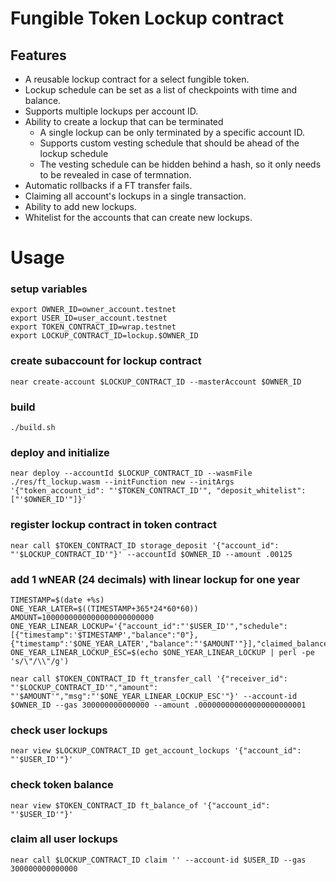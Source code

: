 # Fungible Token Lockup contract

## Features

- A reusable lockup contract for a select fungible token.
- Lockup schedule can be set as a list of checkpoints with time and balance.
- Supports multiple lockups per account ID.
- Ability to create a lockup that can be terminated
  - A single lockup can be only terminated by a specific account ID.
  - Supports custom vesting schedule that should be ahead of the lockup schedule
  - The vesting schedule can be hidden behind a hash, so it only needs to be revealed in case of termnation.
- Automatic rollbacks if a FT transfer fails.
- Claiming all account's lockups in a single transaction.
- Ability to add new lockups.
- Whitelist for the accounts that can create new lockups.


# Usage

### setup variables
```shell
export OWNER_ID=owner_account.testnet
export USER_ID=user_account.testnet
export TOKEN_CONTRACT_ID=wrap.testnet
export LOCKUP_CONTRACT_ID=lockup.$OWNER_ID
```

### create subaccount for lockup contract
```shell
near create-account $LOCKUP_CONTRACT_ID --masterAccount $OWNER_ID
```

### build
```shell
./build.sh
```

### deploy and initialize
```shell
near deploy --accountId $LOCKUP_CONTRACT_ID --wasmFile ./res/ft_lockup.wasm --initFunction new --initArgs '{"token_account_id": "'$TOKEN_CONTRACT_ID'", "deposit_whitelist": ["'$OWNER_ID'"]}'
```

### register lockup contract in token contract
```shell
near call $TOKEN_CONTRACT_ID storage_deposit '{"account_id": "'$LOCKUP_CONTRACT_ID'"}' --accountId $OWNER_ID --amount .00125
```

### add 1 wNEAR (24 decimals) with linear lockup for one year
```shell  
TIMESTAMP=$(date +%s)
ONE_YEAR_LATER=$((TIMESTAMP+365*24*60*60))
AMOUNT=1000000000000000000000000 
ONE_YEAR_LINEAR_LOCKUP='{"account_id":"'$USER_ID'","schedule":[{"timestamp":'$TIMESTAMP',"balance":"0"},{"timestamp":'$ONE_YEAR_LATER',"balance":"'$AMOUNT'"}],"claimed_balance":"0"}'
ONE_YEAR_LINEAR_LOCKUP_ESC=$(echo $ONE_YEAR_LINEAR_LOCKUP | perl -pe 's/\"/\\"/g')

near call $TOKEN_CONTRACT_ID ft_transfer_call '{"receiver_id": "'$LOCKUP_CONTRACT_ID'","amount": "'$AMOUNT'","msg":"'$ONE_YEAR_LINEAR_LOCKUP_ESC'"}' --account-id $OWNER_ID --gas 300000000000000 --amount .000000000000000000000001
```

### check user lockups
```shell
near view $LOCKUP_CONTRACT_ID get_account_lockups '{"account_id": "'$USER_ID'"}'
```

### check token balance
```shell
near view $TOKEN_CONTRACT_ID ft_balance_of '{"account_id": "'$USER_ID'"}'
```

### claim all user lockups
```shell
near call $LOCKUP_CONTRACT_ID claim '' --account-id $USER_ID --gas 300000000000000
```
